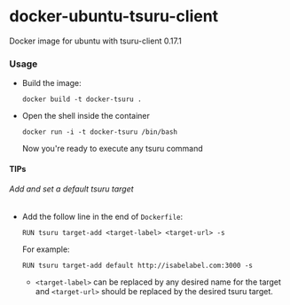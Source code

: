 # docker-ubuntu-tsuru-client
Docker image for ubuntu with tsuru-client 0.17.1

### Usage
- Build the image:

   `docker build -t docker-tsuru .`
   
- Open the shell inside the container
  
  `docker run -i -t docker-tsuru /bin/bash`

  Now you're ready to execute any tsuru command
  
#### TIPs

###### Add and set a default tsuru target

  - Add the follow line in the end of `Dockerfile`:
    
    `RUN tsuru target-add <target-label> <target-url> -s`
    
    For example:
    
    `RUN tsuru target-add default http://isabelabel.com:3000 -s`

    - `<target-label>` can be replaced by any desired name for the target and `<target-url>` should be replaced by the desired tsuru target.

